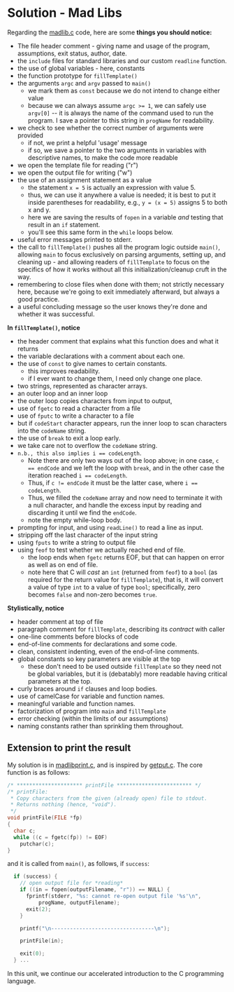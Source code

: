 # Solution - Mad Libs

Regarding the [madlib.c](https://github.com/CS50Dartmouth21FS1/examples/blob/fall21s1/madlib.c) code, here are some **things you should notice:**

* The file header comment - giving name and usage of the program, assumptions, exit status, author, date.
* the `include` files for standard libraries and our custom `readline` function.
* the use of global variables - here, constants
* the function prototype for `fillTemplate()`
* the arguments `argc` and `argv` passed to `main()`
	* we mark them as `const` because we do not intend to change either value
	* because we can always assume `argc >= 1`, we can safely use `argv[0]` -- it is always the name of the command used to run the program. I save a pointer to this string in `progName` for readability.
* we check to see whether the correct number of arguments were provided
	* if not, we print a helpful 'usage' message
	* if so, we save a pointer to the two arguments in variables with descriptive names, to make the code more readable
* we open the template file for reading ("r")
* we open the output file for writing ("w")
* the use of an assignment statement as a value
	* the statement `x = 5` is actually an expression with value 5.
	* thus, we can use it anywhere a value is needed; it is best to put it inside parentheses for readability, e.g., `y = (x = 5)` assigns 5 to both x and y.
	* here we are saving the results of `fopen` in a variable *and* testing that result in an `if` statement.
	* you'll see this same form in the `while` loops below.
* useful error messages printed to stderr.
* the call to `fillTemplate()` pushes all the program logic outside `main()`, allowing `main` to focus exclusively on parsing arguments, setting up, and cleaning up - and allowing readers of `fillTemplate` to focus on the specifics of how it works without all this initialization/cleanup cruft in the way.
* remembering to close files when done with them; not strictly necessary here, because we're going to exit immediately afterward, but always a good practice.
* a useful concluding message so the user knows they're done and whether it was successful.

**In `fillTemplate()`, notice**

* the header comment that explains what this function does and what it returns
* the variable declarations with a comment about each one.
* the use of `const` to give names to certain constants.
	* this improves readability.
	* if I ever want to change them, I need only change one place.
* two strings, represented as character arrays.
* an outer loop and an inner loop
* the outer loop copies characters from input to output,
* use of `fgetc` to read a character from a file
* use of `fputc` to write a character to a file
* but if `codeStart` character appears, run the inner loop to scan characters into the `codeName` string.
* the use of `break` to exit a loop early.
* we take care not to overflow the `codeName` string.
* `n.b., this also implies i == codeLength`.
	* Note there are only two ways out of the loop above; in one case, `c == endCode` and we left the loop with `break`, and in the other case the iteration reached `i == codeLength`.
	* Thus, if `c != endCode` it must be the latter case, where `i == codeLength`.
	* Thus, we filled the `codeName` array and now need to terminate it with a null character, and handle the excess input by reading and discarding it until we find the `endCode`.
	* note the empty while-loop body.
* prompting for input, and using `readLine()` to read a line as input.
* stripping off the last character of the input string
* using `fputs` to write a string to output file
* using `feof` to test whether we actually reached end of file.
	* the loop ends when `fgetc` returns EOF, but that can happen on error as well as on end of file.
	* note here that C will *cast* an `int` (returned from `feof`) to a `bool` (as required for the return value for `fillTemplate`), that is, it will convert a value of type `int` to a value of type `bool`; specifically, zero becomes `false` and non-zero becomes `true`.

**Stylistically, notice**

* header comment at top of file
* paragraph comment for `fillTemplate`, describing its *contract* with caller
* one-line comments before blocks of code
* end-of-line comments for declarations and some code.
* clean, consistent indenting, even of the end-of-line comments.
* global constants so key parameters are visible at the top
	* these don't need to be used outside `fillTemplate` so they need not be global variables, but it is (debatably) more readable having critical parameters at the top.
* curly braces around `if` clauses and loop bodies.
* use of camelCase for variable and function names.
* meaningful variable and function names.
* factorization of program into `main` and `fillTemplate`
* error checking (within the limits of our assumptions)
* naming constants rather than sprinkling them throughout.


## Extension to print the result

My solution is in [madlibprint.c](madlibprint.c),
and is inspired by [getput.c](https://github.com/CS50Dartmouth21FS1/examples/blob/fall21s1/getput.c).
The core function is as follows:

```c
/* ********************* printFile ************************ */
/* printFile:
 * Copy characters from the given (already open) file to stdout.
 * Returns nothing (hence, "void").
 */
void printFile(FILE *fp)
{
  char c;
  while ((c = fgetc(fp)) != EOF)
    putchar(c);
}
```

and it is called from `main()`, as follows, if `success`:

```c
  if (success) {
    // open output file for *reading*
    if ((in = fopen(outputFilename, "r")) == NULL) {
      fprintf(stderr, "%s: cannot re-open output file '%s'\n", 
	      progName, outputFilename);
      exit(2);
    }

    printf("\n---------------------------------\n");

    printFile(in);

    exit(0);
  } ...
```
In this unit, we continue our accelerated introduction to the C programming language.

